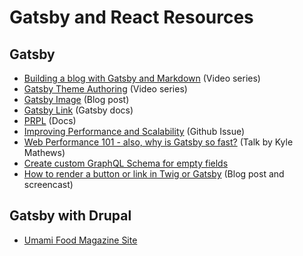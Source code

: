 # Gatsby and React Resources

## Gatsby

* [Building a blog with Gatsby and Markdown](https://egghead.io/courses/build-a-blog-with-react-and-markdown-using-gatsby) \(Video series\)
* [Gatsby Theme Authoring](https://egghead.io/courses/gatsby-theme-authoring) \(Video series\)
* [Gatsby Image](https://codebushi.com/using-gatsby-image/) \(Blog post\)
* [Gatsby Link](https://www.gatsbyjs.com/docs/gatsby-link/#show-active-styles-for-partially-matched-and-parent-links) \(Gatsby docs\)
* [PRPL](https://www.gatsbyjs.com/docs/prpl-pattern/) \(Docs\)
* [Improving Performance and Scalability](https://github.com/gatsbyjs/gatsby/issues/431) \(Github Issue\)
* [Web Performance 101 - also, why is Gatsby so fast?](https://www.gatsbyjs.com/blog/2017-09-13-why-is-gatsby-so-fast/) \(Talk by Kyle Mathews\)
* [Create custom GraphQL Schema for empty fields](https://www.jamesdflynn.com/development/gatsbyjs-drupal-create-custom-graphql-schema-empty-fields)
* [How to render a button or link in Twig or Gatsby](https://www.mediacurrent.com/blog/how-dynamically-render-button-or-link-drupal-or-gatsby) \(Blog post and screencast\)

## Gatsby with Drupal

* [Umami Food Magazine Site](https://using-drupal.gatsbyjs.org/)

